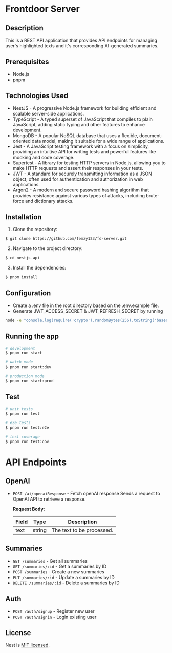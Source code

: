 # Frontdoor Server
## Description

This is a REST API application that provides API endpoints for managing user's highlighted texts and it's corresponding AI-generated summaries. 

## Prerequisites

- Node.js
- pnpm

## Technologies Used

- NestJS - A progressive Node.js framework for building efficient and scalable server-side applications.
- TypeScript - A typed superset of JavaScript that compiles to plain JavaScript, adding static typing and other features to enhance development.
- MongoDB - A popular NoSQL database that uses a flexible, document-oriented data model, making it suitable for a wide range of applications.
- Jest - A JavaScript testing framework with a focus on simplicity, providing an intuitive API for writing tests and powerful features like mocking and code coverage.
- Supertest - A library for testing HTTP servers in Node.js, allowing you to make HTTP requests and assert their responses in your tests.
- JWT - A standard for securely transmitting information as a JSON object, often used for authentication and authorization in web applications.
- Argon2 - A modern and secure password hashing algorithm that provides resistance against various types of attacks, including brute-force and dictionary attacks.
## Installation

1. Clone the repository:
```bash
$ git clone https://github.com/femzy123/fd-server.git
```
2. Navigate to the project directory:
```bash
$ cd nestjs-api
```
3. Install the dependencies:
```bash
$ pnpm install
```
## Configuration
- Create a .env file in the root directory based on the .env.example file.
- Generate JWT_ACCESS_SECRET & JWT_REFRESH_SECRET by running
```bash
node -e "console.log(require('crypto').randomBytes(256).toString('base64'));"
```

## Running the app

```bash
# development
$ pnpm run start

# watch mode
$ pnpm run start:dev

# production mode
$ pnpm run start:prod
```

## Test

```bash
# unit tests
$ pnpm run test

# e2e tests
$ pnpm run test:e2e

# test coverage
$ pnpm run test:cov
```

# API Endpoints

## OpenAI
- `POST /ai/openaiResponse` - Fetch openAI response
Sends a request to OpenAI API to retrieve a response.

  **Request Body:**

  | Field | Type   | Description                |
  |-------|--------|----------------------------|
  | text  | string | The text to be processed.  |

## Summaries
- `GET /summaries` - Get all summaries
- `GET /summaries/:id` - Get a summaries by ID
- `POST /summaries` - Create a new summaries
- `PUT /summaries/:id` - Update a summaries by ID
- `DELETE /summaries/:id` - Delete a summaries by ID

## Auth
- `POST /auth/signup` - Register new user
- `POST /auth/signin` - Login existing user

## License

Nest is [MIT licensed](LICENSE).

